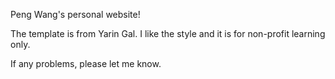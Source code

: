 Peng Wang's personal website!

The template is from Yarin Gal. I like the style and it is for non-profit learning only. 

If any problems, please let me know.
